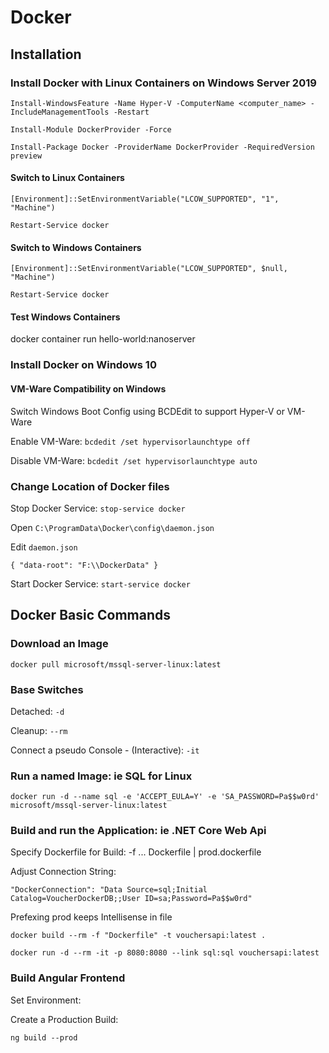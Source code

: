 # Docker

## Installation

### Install Docker with Linux Containers on Windows Server 2019

```auto
Install-WindowsFeature -Name Hyper-V -ComputerName <computer_name> -IncludeManagementTools -Restart

Install-Module DockerProvider -Force

Install-Package Docker -ProviderName DockerProvider -RequiredVersion preview
```

#### Switch to Linux Containers

```auto
[Environment]::SetEnvironmentVariable("LCOW_SUPPORTED", "1", "Machine")

Restart-Service docker
```

#### Switch to Windows Containers

```auto
[Environment]::SetEnvironmentVariable("LCOW_SUPPORTED", $null, "Machine")

Restart-Service docker
```

#### Test Windows Containers

docker container run hello-world:nanoserver

### Install Docker on Windows 10

#### VM-Ware Compatibility on Windows

Switch Windows Boot Config using BCDEdit to support Hyper-V or VM-Ware

Enable VM-Ware: `bcdedit /set hypervisorlaunchtype off`

Disable VM-Ware: `bcdedit /set hypervisorlaunchtype auto`

### Change Location of Docker files

Stop Docker Service: `stop-service docker`

Open `C:\ProgramData\Docker\config\daemon.json`

Edit `daemon.json`

`{ "data-root": "F:\\DockerData" }`

Start Docker Service: `start-service docker`

## Docker Basic Commands

### Download an Image

`docker pull microsoft/mssql-server-linux:latest`

### Base Switches

Detached: `-d`

Cleanup: `--rm`

Connect a pseudo Console - (Interactive): `-it`

### Run a named Image: ie SQL for Linux

`docker run -d --name sql -e 'ACCEPT_EULA=Y' -e 'SA_PASSWORD=Pa$$w0rd' microsoft/mssql-server-linux:latest`

### Build and run the Application: ie .NET Core Web Api

Specify Dockerfile for Build: -f ... Dockerfile | prod.dockerfile

Adjust Connection String:

`"DockerConnection": "Data Source=sql;Initial Catalog=VoucherDockerDB;;User ID=sa;Password=Pa$$w0rd"`

Prefexing prod keeps Intellisense in file

`docker build --rm -f "Dockerfile" -t vouchersapi:latest .`

`docker run -d --rm -it -p 8080:8080 --link sql:sql vouchersapi:latest`

### Build Angular Frontend

Set Environment:

Create a Production Build:

`ng build --prod`
